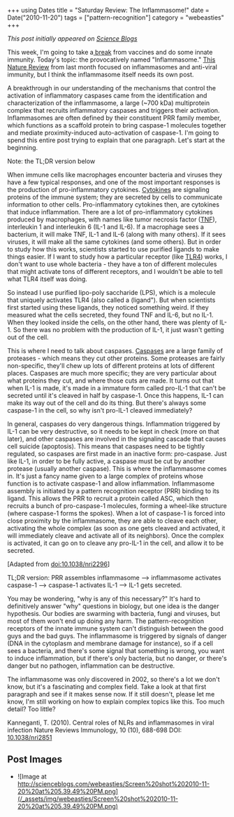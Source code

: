 +++
using Dates
title = "Saturday Review: The Inflammasome!"
date = Date("2010-11-20")
tags = ["pattern-recognition"]
category = "webeasties"
+++

_This post initially appeared on [Science Blogs](http://scienceblogs.com/webeasties)_

This week, I'm going to take a[ break](http://scienceblogs.com/webeasties/2010/11/saturday_review_oral_vaccines.php) from vaccines and do some innate immunity. Today's topic: the provocatively named "Inflammasome." [This Nature Review](http://goo.gl/efEoL) from last month focused on inflammasomes and anti-viral immunity, but I think the inflammasome itself needs its own post.

A breakthrough in our understanding of the mechanisms that control the activation of inflammatory caspases came from the identification and characterization of the inflammasome, a large (~700 kDa) multiprotein complex that recruits inflammatory caspases and triggers their activation. Inflammasomes are often defined by their constituent PRR family member, which functions as a scaffold protein to bring caspase-1 molecules together and mediate proximity-induced auto-activation of caspase-1. 
I'm going to spend this entire post trying to explain that one paragraph. Let's start at the beginning.

Note: the TL;DR version below

When immune cells like macrophages encounter bacteria and viruses they have a few typical responses, and one of the most important responses is the production of pro-inflammatory cytokines. [Cytokines](http://en.wikipedia.org/wiki/Cytokine) are signaling proteins of the immune system; they are secreted by cells to communicate information to other cells. Pro-inflammatory cytokines then, are cytokines that induce inflammation. There are a lot of pro-inflammatory cytokines produced by macrophages, with names like tumor necrosis factor ([TNF](http://en.wikipedia.org/wiki/Tumor_necrosis_factor-alpha)), interleukin 1 and interleukin 6 (IL-1 and IL-6). If a macrophage sees a bacterium, it will make TNF, IL-1 and IL-6 (along with many others). If it sees viruses, it will make all the same cytokines (and some others). But in order to study how this works, scientists started to use purified ligands to make things easier. If I want to study how a particular receptor (like [TLR4](http://scienceblogs.com/webeasties/2010/11/immune_response_from_start_to_1.php)) works, I don't want to use whole bacteria - they have a ton of different molecules that might activate tons of different receptors, and I wouldn't be able to tell what TLR4 itself was doing.

So instead I use purified lipo-poly saccharide (LPS), which is a molecule that uniquely activates TLR4 (also called a (ligand"). But when scientists first started using these ligands, they noticed something weird. If they measured what the cells secreted, they found TNF and IL-6, but no IL-1. When they looked inside the cells, on the other hand, there was plenty of IL-1. So there was no problem with the production of IL-1, it just wasn't getting out of the cell.

This is where I need to talk about caspases. [Caspases](http://en.wikipedia.org/wiki/Caspase) are a large family of proteases - which means they cut other proteins. Some proteases are fairly non-specific, they'll chew up lots of different proteins at lots of different places. Caspases are much more specific; they are very particular about what proteins they cut, and where those cuts are made. It turns out that when IL-1 is made, it's made in a immature form called pro-IL-1 that can't be secreted until it's cleaved in half by caspase-1. Once this happens, IL-1 can make its way out of the cell and do its thing. But there's always some caspase-1 in the cell, so why isn't pro-IL-1 cleaved immediately?

In general, caspases do very dangerous things. Inflammation triggered by IL-1 can be very destructive, so it needs to be kept in check (more on that later), and other caspases are involved in the signaling cascade that causes cell suicide (apoptosis). This means that caspases need to be tightly regulated, so caspases are first made in an inactive form: pro-caspase. Just like IL-1, in order to be fully active, a caspase must be cut by another protease (usually another caspase). 
This is where the inflammasome comes in. It's just a fancy name given to a large complex of proteins whose function is to activate caspase-1 and allow inflammation. Inflammasome assembly is initiated by a pattern recognition receptor (PRR) binding to its ligand. This allows the PRR to recruit a protein called ASC, which then recruits a bunch of pro-caspase-1 molecules, forming a wheel-like structure (where caspase-1 forms the spokes). When a lot of caspase-1 is forced into close proximity by the inflammasome, they are able to cleave each other, activating the whole complex (as soon as one gets cleaved and activated, it will immediately cleave and activate all of its neighbors). Once the complex is activated, it can go on to cleave any pro-IL-1 in the cell, and allow it to be secreted. 

[Adapted from [doi:10.1038/nri2296](http://www.nature.com.ezp-prod1.hul.harvard.edu/nri/journal/v8/n5/fig_tab/nri2296_F2.html)]

TL;DR version: PRR assembles inflammasome --> inflammasome activates caspase-1 --> caspase-1 activates IL-1 --> IL-1 gets secreted.

You may be wondering, "why is any of this necessary?" It's hard to definitively answer "why" questions in biology, but one idea is the danger hypothesis. Our bodies are swarming with bacteria, fungi and viruses, but most of them won't end up doing any harm. The pattern-recognition receptors of the innate immune system can't distinguish between the good guys and the bad guys. The inflammasome is triggered by signals of danger (DNA in the cytoplasm and membrane damage for instance), so if a cell sees a bacteria, and there's some signal that something is wrong, you want to induce inflammation, but if there's only bacteria, but no danger, or there's danger but no pathogen, inflammation can be destructive.

The inflammasome was only discovered in 2002, so there's a lot we don't know, but it's a fascinating and complex field. Take a look at that first paragraph and see if it makes sense now. If it still doesn't, please let me know, I'm still working on how to explain complex topics like this. Too much detail? Too little?

Kanneganti, T. (2010). Central roles of NLRs and inflammasomes in viral infection Nature Reviews Immunology, 10 (10), 688-698 DOI: [10.1038/nri2851](review)

      
  

 ## Post Images

- ![Image at http://scienceblogs.com/webeasties/Screen%20shot%202010-11-20%20at%205.39.49%20PM.png](/_assets/img/webeasties/Screen%20shot%202010-11-20%20at%205.39.49%20PM.png)

